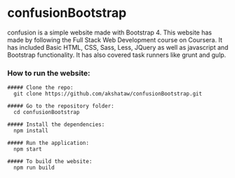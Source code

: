 # confusionBootstrap
  confusion is a simple website made with Bootstrap 4.
  This website has made by following the Full Stack Web Development course on Coursera.
  It has included Basic HTML, CSS, Sass, Less, JQuery as well as javascript and Bootstrap functionality.
  It has also covered task runners like grunt and gulp.
  
  ### How to run the website:
    ##### Clone the repo:
      git clone https://github.com/akshataw/confusionBootstrap.git
      
    ##### Go to the repository folder:
      cd confusionBootstrap
      
    ##### Install the dependencies:
      npm install 
      
    ##### Run the application:
      npm start
      
    ##### To build the website:
      npm run build
    
    
      
